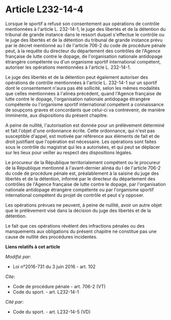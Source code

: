 # Article L232-14-4

Lorsque le sportif a refusé son consentement aux opérations de contrôle mentionnées à l'article L. 232-14-1, le juge des
libertés et de la détention du tribunal de grande instance dans le ressort duquel s'effectue le contrôle ou le juge des
libertés et de la détention du tribunal de grande instance prévu par le décret mentionné au I de l'article 706-2 du code de
procédure pénale peut, à la requête du directeur du département des contrôles de l'Agence française de lutte contre le
dopage, de l'organisation nationale antidopage étrangère compétente ou d'un organisme sportif international compétent,
autoriser les opérations mentionnées à l'article L. 232-14-1. 

Le juge des libertés et de la détention peut également autoriser des opérations de contrôle mentionnées à l'article L.
232-14-1 sur un sportif dont le consentement n'aura pas été sollicité, selon les mêmes modalités que celles mentionnées à
l'alinéa précédent, quand l'Agence française de lutte contre le dopage, l'organisation nationale antidopage étrangère
compétente ou l'organisme sportif international compétent a connaissance de soupçons graves et concordants que celui-ci va
contrevenir, de manière imminente, aux dispositions du présent chapitre. 

A peine de nullité, l'autorisation est donnée pour un prélèvement déterminé et fait l'objet d'une ordonnance écrite. Cette
ordonnance, qui n'est pas susceptible d'appel, est motivée par référence aux éléments de fait et de droit justifiant que
l'opération est nécessaire. Les opérations sont faites sous le contrôle du magistrat qui les a autorisées, et qui peut se
déplacer sur les lieux pour veiller au respect des dispositions légales. 

Le procureur de la République territorialement compétent ou le procureur de la République mentionné à l'avant-dernier alinéa
du I de l'article 706-2 du code de procédure pénale est, préalablement à la saisine du juge des libertés et de la détention,
informé par le directeur du département des contrôles de l'Agence française de lutte contre le dopage, par l'organisation
nationale antidopage étrangère compétente ou par l'organisme sportif international compétent du projet de contrôle et peut
s'y opposer. 

Les opérations prévues ne peuvent, à peine de nullité, avoir un autre objet que le prélèvement visé dans la décision du juge
des libertés et de la détention. 

Le fait que ces opérations révèlent des infractions pénales ou des manquements aux obligations du présent chapitre ne
constitue pas une cause de nullité des procédures incidentes.

**Liens relatifs à cet article**

_Modifié par_:

  - Loi n°2016-731 du 3 juin 2016 - art. 102

_Cite_:

  - Code de procédure pénale - art. 706-2 (VT)
  - Code du sport. - art. L232-14-1

_Cité par_:

  - Code du sport. - art. L232-14-5 (VD)
